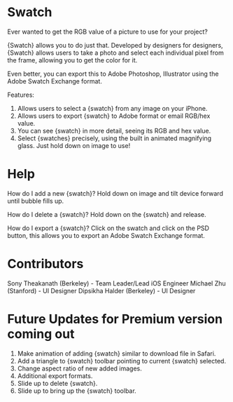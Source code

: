 # Swatch
Ever wanted to get the RGB value of a picture to use for your project? 

{Swatch} allows you to do just that. Developed by designers for designers, {Swatch} allows users to take a photo and select each individual pixel from the frame, allowing you to get the color for it.

Even better, you can export this to Adobe Photoshop, Illustrator using the Adobe Swatch Exchange format.

Features:
1. Allows users to select a {swatch} from any image on your iPhone.
2. Allows users to export {swatch} to Adobe format or email RGB/hex value.
3. You can see {swatch} in more detail, seeing its RGB and hex value. 
4. Select {swatches} precisely, using the built in animated magnifying glass. Just hold down on image to use!

# Help
How do I add a new {swatch}?
Hold down on image and tilt device forward until bubble fills up.

How do I delete a {swatch}?
Hold down on the {swatch} and release.

How do I export a {swatch}?
Click on the swatch and click on the PSD button, this allows you to export an Adobe Swatch Exchange format.

# Contributors
Sony Theakanath (Berkeley) - Team Leader/Lead iOS Engineer
Michael Zhu (Stanford) - UI Designer
Dipsikha Halder (Berkeley) - UI Designer

# Future Updates for Premium version coming out
1. Make animation of adding {swatch} similar to download file in Safari.
2. Add a triangle to {swatch} toolbar pointing to current {swatch} selected.
3. Change aspect ratio of new added images.
4. Additional export formats.
5. Slide up to delete {swatch}.
6. Slide up to bring up the {swatch} toolbar. 
